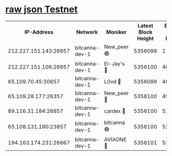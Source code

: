 [raw json Testnet](https://rpc-check.bcat.stavr.tech/bcat/rpc-bcat-result.json)
=


<table><tr><th>IP-Address</th><th>Network</th><th>Moniker</th><th>Latest Block Height</th><th>Earliest Block Height</th><th>Catching Up</th><th>Voting Power</th><th>Scan Time</th></tr><tr><td>212.227.151.143:26657</td><td>bitcanna-dev-1</td><td>New_peer 🟢</td><td>5356099</td><td>1</td><td>False</td><td>0</td><td>2023-12-04T18:24:03.074279914UTC</td></tr><tr><td>212.227.151.106:26657</td><td>bitcanna-dev-1</td><td>El-Jay's 🔴</td><td>5356100</td><td>4670391</td><td>False</td><td>2240570</td><td>2023-12-04T18:24:09.833143031UTC</td></tr><tr><td>65.109.70.45:30657</td><td>bitcanna-dev-1</td><td>L0vd 🔴</td><td>5356099</td><td>4828155</td><td>False</td><td>7920</td><td>2023-12-04T18:24:03.395682772UTC</td></tr><tr><td>65.109.28.177:26357</td><td>bitcanna-dev-1</td><td>New_peer 🔴</td><td>5356100</td><td>4952911</td><td>False</td><td>2237067</td><td>2023-12-04T18:24:10.514859182UTC</td></tr><tr><td>89.116.31.184:26657</td><td>bitcanna-dev-1</td><td>cardex 🔴</td><td>5356100</td><td>5185001</td><td>False</td><td>1</td><td>2023-12-04T18:24:10.148019574UTC</td></tr><tr><td>65.108.131.190:23857</td><td>bitcanna-dev-1</td><td>bitcanna 🟢</td><td>5356100</td><td>5256100</td><td>False</td><td>0</td><td>2023-12-04T18:24:10.930892937UTC</td></tr><tr><td>194.163.174.231:26667</td><td>bitcanna-dev-1</td><td>AVIAONE 🔴</td><td>5356101</td><td>5343891</td><td>False</td><td>1949865</td><td>2023-12-04T18:24:17.439741243UTC</td></tr></table>